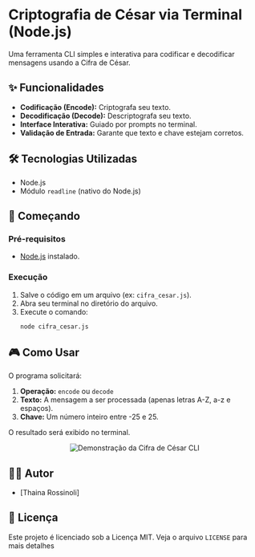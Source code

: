 # Criptografia de César via Terminal (Node.js)

Uma ferramenta CLI simples e interativa para codificar e decodificar mensagens usando a Cifra de César.

## ✨ Funcionalidades

*   **Codificação (Encode):** Criptografa seu texto.
*   **Decodificação (Decode):** Descriptografa seu texto.
*   **Interface Interativa:** Guiado por prompts no terminal.
*   **Validação de Entrada:** Garante que texto e chave estejam corretos.

## 🛠️ Tecnologias Utilizadas

*   Node.js
*   Módulo `readline` (nativo do Node.js)

## 🚀 Começando

### Pré-requisitos

*   [Node.js](https://nodejs.org/) instalado.

### Execução

1.  Salve o código em um arquivo (ex: `cifra_cesar.js`).
2.  Abra seu terminal no diretório do arquivo.
3.  Execute o comando:
    ```bash
    node cifra_cesar.js
    ```

## 🎮 Como Usar

O programa solicitará:

1.  **Operação:** `encode` ou `decode`
2.  **Texto:** A mensagem a ser processada (apenas letras A-Z, a-z e espaços).
3.  **Chave:** Um número inteiro entre -25 e 25.

O resultado será exibido no terminal.

 <p align="center">
  <img src="https://github.com/user-attachments/assets/0c86ae27-a503-4762-b463-2d7755aae953" alt="Demonstração da Cifra de César CLI">
</p> 

## 👨‍💻 Autor

*   [Thaina Rossinoli]

## 📝 Licença

Este projeto é licenciado sob a Licença MIT. Veja o arquivo `LICENSE` para mais detalhes
